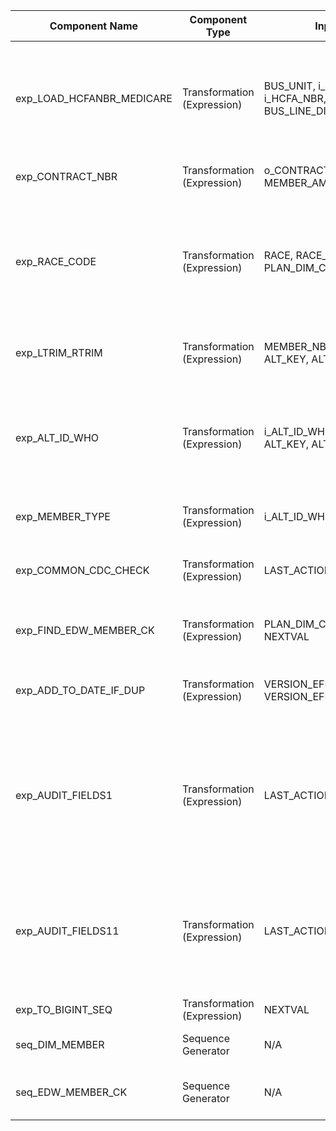 | Component Name | Component Type | Input Ports | Output Ports | Expressions/Logic | Dependencies/Connections | Additional Properties |
|----------------|---------------|------------|-------------|-------------------|--------------------------|-----------------------|
| exp_LOAD_HCFANBR_MEDICARE | Transformation (Expression) | BUS_UNIT, i_BUS_UNIT, i_HCFA_NBR, BUS_LINE_DIM_CK, HCFA_NBR | HCFA_NBR | v_HCFA_NBR = iif(BUS_LINE_DIM_CK=to_decimal($$BUS_LINE_DIM_CK) OR IN(i_BUS_UNIT, $$BUS_UNIT_HCFA), i_HCFA_NBR, iif (BUS_LINE_DIM_CK= to_decimal($$BUS_LINE_DIM_CK_MCAID) AND IN( i_BUS_UNIT,$$BUS_UNIT_HCFA_MCAID), i_HCFA_NBR, NULL )); HCFA_NBR = v_HCFA_NBR | mplt_COMMON_RETRIEVE_DIM_BUS_LINE_CK, exp_TRIM_DATA | Tracing Level: Normal, Optional: true
| exp_CONTRACT_NBR | Transformation (Expression) | o_CONTRACT_NBR, MEMBER_AMISYS_NBR | o_AMISYS_CONTRACT_NBR, o_MEDICAL_CONTRACT_NBR | o_AMISYS_CONTRACT_NBR = i_CONTRACT_NBR; o_MEDICAL_CONTRACT_NBR = SUBSTR(LTRIM(RTRIM(i_MEMBER_AMISYS_NBR)), 1, 9) | exp_TRIM_DATA | Tracing Level: Normal, Optional: true
| exp_RACE_CODE | Transformation (Expression) | RACE, RACE_CODE, PLAN_DIM_CK | o_RACE_DIM_CK, o_RACE, o_RACE_Null_Ind, o_Null_Allowed_Ind_RACE | v_RACE_DIM_CK = DECODE(TRUE, NOT ISNULL(RACE) AND LENGTH(RTRIM(LTRIM(RACE))) > 0, :LKP.LKP_DIM_RACE(PLAN_DIM_CK, UPPER(RACE)), NOT ISNULL(RACE_CODE) AND LENGTH(RTRIM(LTRIM(RACE_CODE))) > 0, :LKP.LKP_DIM_RACE_BY_DESC(PLAN_DIM_CK, UPPER(RACE_CODE))); o_RACE_DIM_CK = v_RACE_DIM_CK; o_RACE = v_RACE; o_RACE_Null_Ind = IIF(ISNULL(v_RACE),'Y','N'); o_Null_Allowed_Ind_RACE = $$Null_Allowed_Ind_RACE | exp_TRIM_DATA, lkp_DIM_RACE, lkp_DIM_RACE_by_desc | Tracing Level: Normal, Optional: true
| exp_LTRIM_RTRIM | Transformation (Expression) | MEMBER_NBR, BUS_UNIT, ALT_KEY, ALT_KEY2 | o_MEMBER_NBR, o_BUS_UNIT, o_ALT_KEY, o_ALT_KEY2 | o_MEMBER_NBR = LTRIM(RTRIM(MEMBER_NBR)); o_BUS_UNIT = LTRIM(RTRIM(BUS_UNIT)); o_ALT_KEY = LTRIM(RTRIM(ALT_KEY)); o_ALT_KEY2 = LTRIM(RTRIM(ALT_KEY2)) | sq_MEMBER | Tracing Level: Normal, Optional: true
| exp_ALT_ID_WHO | Transformation (Expression) | i_ALT_ID_WHO, BUS_UNIT, ALT_KEY, ALT_KEY2 | o_ALT_ID_WHO, o_ALT_ID_WHO_LAST_2_DIGIT | v_ALT_ID_WHO = IIF((SUBSTR(i_ALT_ID_WHO,3,2) = 'RN'), LTRIM(RTRIM(SUBSTR(i_ALT_ID_WHO,7,11))), NULL); o_ALT_ID_WHO = IIF(IN(BUS_UNIT,'XZ','NB'), ALT_KEY2, IIF(IN(BUS_UNIT,'XD','XW'),ALT_KEY,v_ALT_ID_WHO)); v_ALT_ID_WHO_LAST_2_DIGIT = LTRIM(RTRIM(SUBSTR(IIF(BUS_UNIT = 'XZ', ALT_KEY2, IIF(IN(BUS_UNIT,'XD','XW'),ALT_KEY,v_ALT_ID_WHO)),-2,2))); o_ALT_ID_WHO_LAST_2_DIGIT = v_ALT_ID_WHO_LAST_2_DIGIT | lkp_ALT_IDENTIFIER, exp_LTRIM_RTRIM | Tracing Level: Normal, Optional: true
| exp_MEMBER_TYPE | Transformation (Expression) | i_ALT_ID_WHO, i_MEMBER_TYPE | o_MEMBER_TYPE | v_MEMBER_TYPE = LTRIM(RTRIM(SUBSTR(i_ALT_ID_WHO,1,9)))||LTRIM(RTRIM(i_MEMBER_TYPE)); o_MEMBER_TYPE = v_MEMBER_TYPE | exp_ALT_ID_WHO, lkp_HNT_PERSONID_MBRTYPE_XWALK | Tracing Level: Normal, Optional: true
| exp_COMMON_CDC_CHECK | Transformation (Expression) | LAST_ACTION_IND | v_LAST_ACTION | v_LAST_ACTION = IIF(LAST_ACTION_IND = 'DD_INSERT', 'OK', IIF(LAST_ACTION_IND = 'DD_UPDATE', 'OK', IIF(LAST_ACTION_IND = 'DD_DELETE', 'OK', ABORT(CONCAT('CDC last action flag not valid: ', TO_CHAR(LAST_ACTION_IND)))))) | exp_TRIM_DATA | Tracing Level: Normal, Optional: true
| exp_FIND_EDW_MEMBER_CK | Transformation (Expression) | PLAN_DIM_CK, SRC_MBR_ID, NEXTVAL | v_EDW_MEMBER_CK, o_EDW_MEMBER_CK | v_EDW_MEMBER_CK = :LKP.lkp_DIM_PRE_MBR(PLAN_DIM_CK, SRC_MBR_ID); o_EDW_MEMBER_CK = IIF(ISNULL(v_EDW_MEMBER_CK), NEXTVAL, v_EDW_MEMBER_CK) | exp_TRIM_DATA, lkp_DIM_PRE_MBR, seq_EDW_MEMBER_CK | Tracing Level: Normal, Optional: true
| exp_ADD_TO_DATE_IF_DUP | Transformation (Expression) | VERSION_EFFECTIVE_DATE, VERSION_EFFECTIVE_DATE_LKP | o_VERSION_EFFECTIVE_DATE | o_VERSION_EFFECTIVE_DATE = IIF(VERSION_EFFECTIVE_DATE <= VERSION_EFFECTIVE_DATE_LKP, ADD_TO_DATE(VERSION_EFFECTIVE_DATE_LKP, 'MI',1), VERSION_EFFECTIVE_DATE) | lkp_dynamic_DIM_MEMBER | Tracing Level: Normal, Optional: true
| exp_AUDIT_FIELDS1 | Transformation (Expression) | LAST_ACTION_IND1 | DELETED_IND, VERSION_END_DATE, ACTIVE_IND, DW_INSERT_AGENT_ID, DW_INSERT_DATE, DW_UPDATE_AGENT_ID, DW_UPDATE_DATE, ALTERNATE_COVERAGE_IND, updated_VERSION_END_DATE, updated_ACTIVE_IND | DELETED_IND = IIF(LAST_ACTION_IND1 = 'DD_DELETE', 'Y', 'N'); VERSION_END_DATE = to_date('12/31/9999', 'mm/dd/yyyy'); ACTIVE_IND = 'Y'; DW_INSERT_AGENT_ID = $$DW_agent_id; DW_INSERT_DATE = SESSSTARTTIME; DW_UPDATE_AGENT_ID = $$DW_agent_id; DW_UPDATE_DATE = SESSSTARTTIME; ALTERNATE_COVERAGE_IND = 'N'; updated_VERSION_END_DATE = add_to_date(SESSSTARTTIME, 'ss', -1); updated_ACTIVE_IND = 'N' | rtr_DIM_MEMBER_NEW | Tracing Level: Normal, Optional: true
| exp_AUDIT_FIELDS11 | Transformation (Expression) | LAST_ACTION_IND1 | DELETED_IND, VERSION_END_DATE, ACTIVE_IND, DW_INSERT_AGENT_ID, DW_INSERT_DATE, DW_UPDATE_AGENT_ID, DW_UPDATE_DATE, ALTERNATE_COVERAGE_IND, updated_VERSION_END_DATE, updated_ACTIVE_IND | Same logic as exp_AUDIT_FIELDS1 | rtr_DIM_MEMBER_NEW | Tracing Level: Normal, Optional: true
| exp_TO_BIGINT_SEQ | Transformation (Expression) | NEXTVAL | exp_MEMBER_DIM_CK | exp_MEMBER_DIM_CK = TO_DECIMAL(NEXTVAL) | seq_DIM_MEMBER | N/A
| seq_DIM_MEMBER | Sequence Generator | N/A | NEXTVAL | Generates sequence for MEMBER_DIM_CK | N/A | StartValue: 0, IncrementBy: 1, SharedSequenceId: @77pFN69odWchLnyOhrNCG0
| seq_EDW_MEMBER_CK | Sequence Generator | N/A | NEXTVAL | Generates sequence for EDW_MEMBER_CK | N/A | StartValue: 14855528, IncrementBy: 1, SharedSequenceId: @fY1a8uVaWuKjN6q5As7WaT
